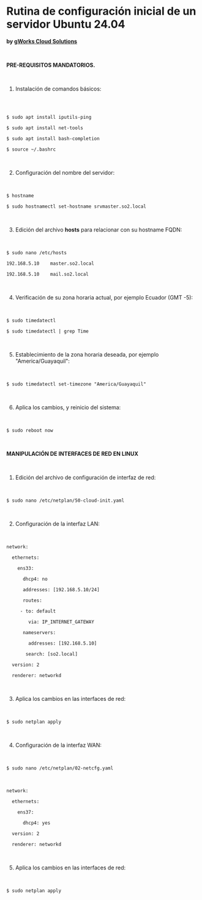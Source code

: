 # Rutina de configuración inicial de un servidor Ubuntu 24.04
**by [gWorks Cloud Solutions](https://www.gworks-ec.com)**

<br>

**PRE-REQUISITOS MANDATORIOS.**

<br>

1. Instalación de comandos básicos:

<br>

```

$ sudo apt install iputils-ping

$ sudo apt install net-tools

$ sudo apt install bash-completion

$ source ~/.bashrc

```

<br>

2. Configuración del nombre del servidor:

<br>

`$ hostname`

`$ sudo hostnamectl set-hostname srvmaster.so2.local`

<br>

3. Edición del archivo **hosts** para relacionar con su hostname FQDN:

<br>

`$ sudo nano /etc/hosts`

`192.168.5.10    master.so2.local`

`192.168.5.10    mail.so2.local`

<br>

4. Verificación de su zona horaria actual, por ejemplo Ecuador (GMT -5):

<br>

`$ sudo timedatectl`

`$ sudo timedatectl | grep Time`

<br>

5. Establecimiento de la zona horaria deseada, por ejemplo "America/Guayaquil":

<br>

`$ sudo timedatectl set-timezone "America/Guayaquil"`

<br>

6. Aplica los cambios, y reinicio del sistema:

<br>

`$ sudo reboot now`

<br>

**MANIPULACIÓN DE INTERFACES DE RED EN LINUX**

<br>

1. Edición del archivo de configuración de interfaz de red:

<br>

`$ sudo nano /etc/netplan/50-cloud-init.yaml`

<br>

2. Configuración de la interfaz LAN:

<br>

`network:`

`  ethernets:`

`    ens33:`

`      dhcp4: no`

`      addresses: [192.168.5.10/24]`

`      routes:`

`	  - to: default`

`        via: IP_INTERNET_GATEWAY`

`      nameservers:`

`        addresses: [192.168.5.10]`

`		search: [so2.local]`

`  version: 2`

`  renderer: networkd`

<br>

3. Aplica los cambios en las interfaces de red:

<br>

`$ sudo netplan apply`

<br>

4. Configuración de la interfaz WAN:

<br>

`$ sudo nano /etc/netplan/02-netcfg.yaml`

<br>

`network:`

`  ethernets:`

`    ens37:`

`      dhcp4: yes`

`  version: 2`

`  renderer: networkd`

<br>
  
5. Aplica los cambios en las interfaces de red:

<br>

`$ sudo netplan apply`

<br>
